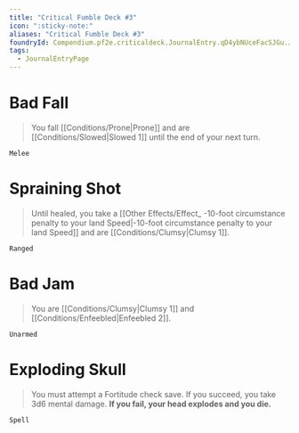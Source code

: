 ```yaml
---
title: "Critical Fumble Deck #3"
icon: ":sticky-note:"
aliases: "Critical Fumble Deck #3"
foundryId: Compendium.pf2e.criticaldeck.JournalEntry.qD4ybNUceFacSJGu.JournalEntryPage.jCcFyy09k0lf4wEl
tags:
  - JournalEntryPage
---
```

# Bad Fall

> You fall [[Conditions/Prone|Prone]] and are [[Conditions/Slowed|Slowed 1]] until the end of your next turn.

`Melee`

# Spraining Shot

> Until healed, you take a [[Other Effects/Effect_ -10-foot circumstance penalty to your land Speed|-10-foot circumstance penalty to your land Speed]] and are [[Conditions/Clumsy|Clumsy 1]].

`Ranged`

# Bad Jam

> You are [[Conditions/Clumsy|Clumsy 1]] and [[Conditions/Enfeebled|Enfeebled 2]].

`Unarmed`

# Exploding Skull

> You must attempt a Fortitude check save. If you succeed, you take 3d6 mental damage. **If you fail, your head explodes and you die.**

`Spell`